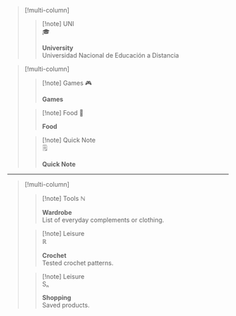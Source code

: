 
> [!multi-column]
>
> > [!note] UNI  
>> 🎓
>>  
>> **University**  
>> Universidad Nacional de Educación a Distancia
>

> [!multi-column]
>
>> [!note] Games
>> 🎮
>> 
>> **Games**  
>> 
>
>> [!note] Food 
>> 🍴  
>> 
>> **Food** 
>> 
>
>> [!note] Quick Note  
>> 🗒  
>> 
>> **Quick Note**  
>> 

___

> [!multi-column]
>
>> [!note]  Tools 
>> ℕ  
>>  
>> **Wardrobe**  
>> List of everyday complements or clothing.
>
>> [!note] Leisure  
>> ℝ  
>>  
>> **Crochet**  
>> Tested crochet patterns.
>
>> [!note] Leisure  
>> Sₙ  
>>  
>> **Shopping**  
>> Saved products.
>

